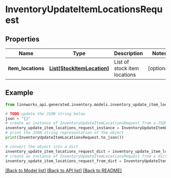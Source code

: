 # InventoryUpdateItemLocationsRequest


## Properties

Name | Type | Description | Notes
------------ | ------------- | ------------- | -------------
**item_locations** | [**List[StockItemLocation]**](StockItemLocation.md) | List of stock item locations | [optional] 

## Example

```python
from linnworks_api.generated.inventory.models.inventory_update_item_locations_request import InventoryUpdateItemLocationsRequest

# TODO update the JSON string below
json = "{}"
# create an instance of InventoryUpdateItemLocationsRequest from a JSON string
inventory_update_item_locations_request_instance = InventoryUpdateItemLocationsRequest.from_json(json)
# print the JSON string representation of the object
print(InventoryUpdateItemLocationsRequest.to_json())

# convert the object into a dict
inventory_update_item_locations_request_dict = inventory_update_item_locations_request_instance.to_dict()
# create an instance of InventoryUpdateItemLocationsRequest from a dict
inventory_update_item_locations_request_from_dict = InventoryUpdateItemLocationsRequest.from_dict(inventory_update_item_locations_request_dict)
```
[[Back to Model list]](../README.md#documentation-for-models) [[Back to API list]](../README.md#documentation-for-api-endpoints) [[Back to README]](../README.md)


